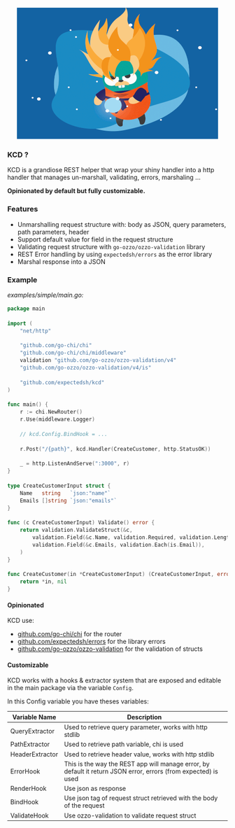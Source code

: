 <p align="center">
  <img width="460" height="300" src="./.github/golang-ss.gif">
</p>

### KCD ?

KCD is a grandiose REST helper that wrap your shiny handler into a http handler that manages un-marshall, validating, errors, marshaling ... 

**Opinionated by default but fully customizable.**

### Features

- Unmarshalling request structure with: body as JSON, query parameters, path parameters, header
- Support default value for field in the request structure
- Validating request structure with `go-ozzo/ozzo-validation` library
- REST Error handling by using `expectedsh/errors` as the error library
- Marshal response into a JSON

### Example

*examples/simple/main.go:*
```go
package main

import (
	"net/http"

	"github.com/go-chi/chi"
	"github.com/go-chi/chi/middleware"
	validation "github.com/go-ozzo/ozzo-validation/v4"
	"github.com/go-ozzo/ozzo-validation/v4/is"

	"github.com/expectedsh/kcd"
)

func main() {
	r := chi.NewRouter()
	r.Use(middleware.Logger)

	// kcd.Config.BindHook = ...

	r.Post("/{path}", kcd.Handler(CreateCustomer, http.StatusOK))

	_ = http.ListenAndServe(":3000", r)
}

type CreateCustomerInput struct {
	Name   string   `json:"name"`
	Emails []string `json:"emails"`
}

func (c CreateCustomerInput) Validate() error {
	return validation.ValidateStruct(&c,
		validation.Field(&c.Name, validation.Required, validation.Length(5, 20)),
		validation.Field(&c.Emails, validation.Each(is.Email)),
	)
}

func CreateCustomer(in *CreateCustomerInput) (CreateCustomerInput, error) {
	return *in, nil
}
```

#### Opinionated

KCD use:
- [github.com/go-chi/chi](https://github.com/go-chi/chi) for the router
- [github.com/expectedsh/errors](https://github.com/expectedsh/errors) for the library errors
- [github.com/go-ozzo/ozzo-validation](https://github.com/go-ozzo/ozzo-validation) for the validation of structs

#### Customizable

KCD works with a hooks & extractor system that are exposed and editable in the main package via the variable `Config`.

In this Config variable you have theses variables:

| Variable Name | Description |
|---|---|
| QueryExtractor | Used to retrieve query parameter, works with http stdlib |
| PathExtractor | Used to retrieve path variable, chi is used|
| HeaderExtractor | Used to retrieve header value, works with http stdlib |
| ErrorHook | This is the way the REST app will manage error, by default it return JSON error, errors (from expected) is used |
| RenderHook | Use json as response |
| BindHook | Use json tag of request struct retrieved with the body of the request |
| ValidateHook | Use ozzo-validation to validate request struct |


